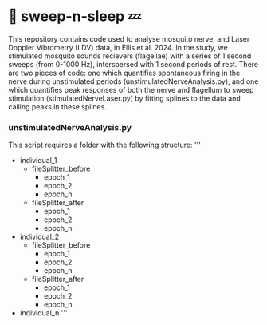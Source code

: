 # 🧹 sweep-n-sleep 💤
This repository contains code used to analyse mosquito nerve, and Laser Doppler Vibrometry (LDV) data, in Ellis et al. 2024. In the study, we stimulated mosquito sounds recievers (flagellae) with a series of 1 second sweeps (from 0-1000 Hz), interspersed with 1 second periods of rest. There are two pieces of code: one which quantifies spontaneous firing in the nerve during unstimulated periods (unstimulatedNerveAnalysis.py), and one which quantifies peak responses of both the nerve and flagellum to sweep stimulation (stimulatedNerveLaser.py) by fitting splines to the data and calling peaks in these splines.
### unstimulatedNerveAnalysis.py
This script requires a folder with the following structure:
'''
- individual_1
  - fileSplitter_before
    - epoch_1
    - epoch_2
    - epoch_n
  - fileSplitter_after
    - epoch_1
    - epoch_2
    - epoch_n
- individual_2
  - fileSplitter_before
    - epoch_1
    - epoch_2
    - epoch_n
  - fileSplitter_after
    - epoch_1
    - epoch_2
    - epoch_n
- individual_n
'''
